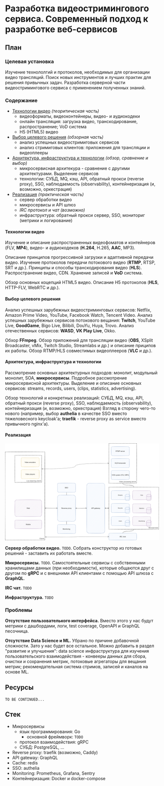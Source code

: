 # Разработка видеостримингового сервиса. Современный подход к разработке веб-сервисов

## План

### Целевая установка

Изучение технололгий и протоколов, необходимых для организации видео трансляций.
Поиск новых инструментов и лучших практик для решения привычных задач.
Разработка серверной части видеостримингового сервиса с применением полученных знаний.

### Содержание

- [Технологии видео](#технологии-видео) _(теоритическая часть)_
    - видеоформаты, видеоконтейнеры, видео- и аудиокодеки
    - онлайн трансляция: загрузка видео, транскодирование, распространение; VoD система
    - H5 (HTML5) видео
- [Выбор целевого решения](#выбор-целевого-решения) _(обзорная часть)_
    - анализ успешных видеостримиговых сервисов
    - анализ стримиговых клиентов: приложения для трансляции и видеоплееры
- [Архитектура, инфраструктура и технологии](#архитектура-инфраструктура-и-технологии) _(обзор, сравнение и выбор)_
    - микросервисная архитекура - сравнение с другими архитектурами. Выделение сервисов
    - технологии: СУБД, MQ, кэш, API, обратный прокси (reverse proxy), SSO, наблюдаемость (observability), контейнеризация (и, возможно, оркестрация)
- [Реализация](#реализация) _(практическая часть)_
    - сервер обработки видео
    - микросервисы и API шлюз
    - _IRC протокол и чат (возможно)_
    - инфраструктура: обратный прокси сервер, SSO, мониториг (метрики и логирование)

#### Технологии видео

Изучение и описание распространенных видеофоматов и контейнеров (FLV, **MP4**), видео- и аудиокодеков (**H.264**, H.265, **AAC**, MP3).

Описание принципов прогрессивной загрузки и адаптивной передачи видео.
Изучение протоколов передачи потокового видео (**RTMP**, RTSP, SRT и др.).
Принципы и способы транскодирования видео (**HLS**).
Распространение видео, CDN. Хранение записей и **VoD** система.

Обзор основных коцепций HTML5 видео.
Описание H5 протоколов (**HLS**, HTTP-FLV, WebRTC и др.).

#### Выбор целевого решения

Анализ успешных зарубежных видеостриминговых сервисов: Netflix, Amazon Prime Video, YouTube, Facebook Watch, Tencent Video.
Анализ успешных зарубежных сервисов потокового вещания: **Twitch**, YouTube Live, **GoodGame**, Bigo Live, Bilibili, DouYu, Huya, Trovo.
Анализ отечественных сервисов: **WASD**, **VK Play Live**, Okko.

Обхор **FFmpeg**. Обзор приложений для трансляции видео (**OBS**, XSplit Broadcaster, vMix, Twitch Studio, Streamlabs и др.) и описание приципов их работы.
Обзор RTMP/HLS совместимых видеоплееров (**VLC** и др.).

#### Архитектура, инфраструктура и технологии

Рассмотрение основных архитектурных подходов: монолит, модульный монолит, SOA, **микросервисы**. Подробное рассмотрение микросервисной архитектуры. Выделение и описание основных сервисов: streams, records, users, (clips, statistics, advertising).

Обзор технологий и конкретных реализаций: СУБД, MQ, кэш, API, обратный прокси (reverse proxy), SSO, наблюдаемость (observability), контейнеризация (и, возможно, оркестрация)
Взгляд в сторону чего-то нового (например, выбор **authelia** в качестве SSO вместо тяжеловесного keycloak'а; **traefik** - reverse proxy as service вместо привычного nginx'а).

#### Реализация

<img src="../assets/images/design-overview.png" width="800"/>

**Сервер обработки видео.** `TODO`. Собрать конструктор из готовых решений - заставить их работать вместе.

**Микросервисы.** `TODO`. Самостоятельные сервисы с собственными хранилищами данных (при необходимости), которые общаются друг с другом по **gRPC** и с внешними API клиентами с помощью API шлюза с **GraphQL**.

**IRC чат.** `TODO`

**Инфраструктура.** `TODO`

### Проблемы

**Отсутствие пользователького интерфейса.** Вместо этого у нас будут метрики с дашбордами, логи, test coverage, OpenAPI и GraphQL песочница.

**Отсутствие Data Science и ML.** Убрано по причине добавочной сложности. Зато у нас будет все остальное.
Можно добавить в раздел "развитие и улучшения": data science инфраструктура для изучения пользовательского взаимодействия - конвееры данных для сбора, очистки и сохранения метрик, потоковые агрегаторы для вещания метрик; рекомендательная система стримов, записей и каналов на основе ML.

## Ресурсы

`TO BE CONTINUED...`

## Стек

- Микросервисы
    - язык программирования: Go
        - основной фреймворк: `TODO`
    - протокол взаимодействия: gRPC
    - СУБД: PostgreSQL, ...
- Reverse proxy: traefik (возможно, Caddy)
- API gateway: GraphQL
- Cache: redis
- SSO: authelia
- Monitoring: Prometheus, Grafana, Sentry
- Контейнеризация: Docker и docker-compose
